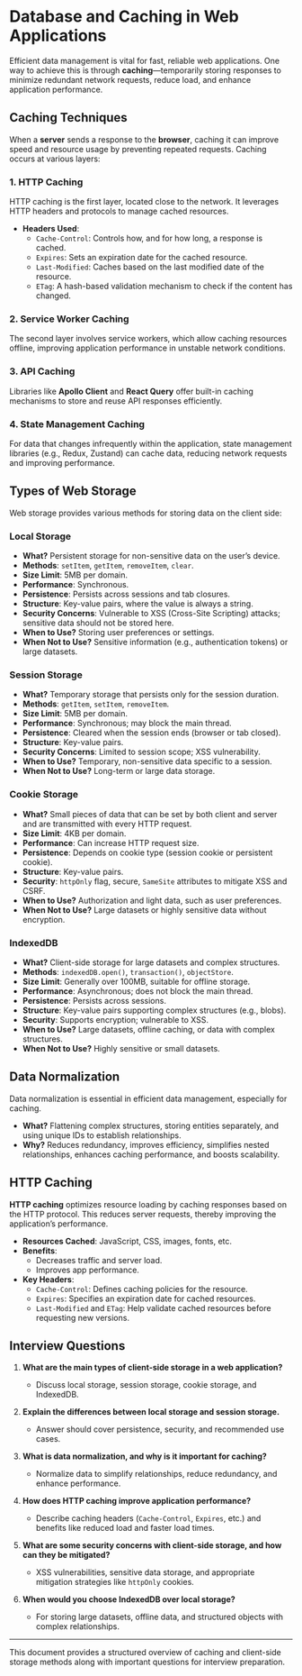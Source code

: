 # Database and Caching in Web Applications

Efficient data management is vital for fast, reliable web applications. One way to achieve this is through **caching**—temporarily storing responses to minimize redundant network requests, reduce load, and enhance application performance.

## Caching Techniques

When a **server** sends a response to the **browser**, caching it can improve speed and resource usage by preventing repeated requests. Caching occurs at various layers:

### 1. HTTP Caching
HTTP caching is the first layer, located close to the network. It leverages HTTP headers and protocols to manage cached resources.
   - **Headers Used**:
     - `Cache-Control`: Controls how, and for how long, a response is cached.
     - `Expires`: Sets an expiration date for the cached resource.
     - `Last-Modified`: Caches based on the last modified date of the resource.
     - `ETag`: A hash-based validation mechanism to check if the content has changed.

### 2. Service Worker Caching
The second layer involves service workers, which allow caching resources offline, improving application performance in unstable network conditions.

### 3. API Caching
Libraries like **Apollo Client** and **React Query** offer built-in caching mechanisms to store and reuse API responses efficiently.

### 4. State Management Caching
For data that changes infrequently within the application, state management libraries (e.g., Redux, Zustand) can cache data, reducing network requests and improving performance.

## Types of Web Storage

Web storage provides various methods for storing data on the client side:

### Local Storage
   - **What?** Persistent storage for non-sensitive data on the user’s device.
   - **Methods**: `setItem`, `getItem`, `removeItem`, `clear`.
   - **Size Limit**: 5MB per domain.
   - **Performance**: Synchronous.
   - **Persistence**: Persists across sessions and tab closures.
   - **Structure**: Key-value pairs, where the value is always a string.
   - **Security Concerns**: Vulnerable to XSS (Cross-Site Scripting) attacks; sensitive data should not be stored here.
   - **When to Use?** Storing user preferences or settings.
   - **When Not to Use?** Sensitive information (e.g., authentication tokens) or large datasets.

### Session Storage
   - **What?** Temporary storage that persists only for the session duration.
   - **Methods**: `getItem`, `setItem`, `removeItem`.
   - **Size Limit**: 5MB per domain.
   - **Performance**: Synchronous; may block the main thread.
   - **Persistence**: Cleared when the session ends (browser or tab closed).
   - **Structure**: Key-value pairs.
   - **Security Concerns**: Limited to session scope; XSS vulnerability.
   - **When to Use?** Temporary, non-sensitive data specific to a session.
   - **When Not to Use?** Long-term or large data storage.

### Cookie Storage
   - **What?** Small pieces of data that can be set by both client and server and are transmitted with every HTTP request.
   - **Size Limit**: 4KB per domain.
   - **Performance**: Can increase HTTP request size.
   - **Persistence**: Depends on cookie type (session cookie or persistent cookie).
   - **Structure**: Key-value pairs.
   - **Security**: `httpOnly` flag, secure, `SameSite` attributes to mitigate XSS and CSRF.
   - **When to Use?** Authorization and light data, such as user preferences.
   - **When Not to Use?** Large datasets or highly sensitive data without encryption.

### IndexedDB
   - **What?** Client-side storage for large datasets and complex structures.
   - **Methods**: `indexedDB.open()`, `transaction()`, `objectStore`.
   - **Size Limit**: Generally over 100MB, suitable for offline storage.
   - **Performance**: Asynchronous; does not block the main thread.
   - **Persistence**: Persists across sessions.
   - **Structure**: Key-value pairs supporting complex structures (e.g., blobs).
   - **Security**: Supports encryption; vulnerable to XSS.
   - **When to Use?** Large datasets, offline caching, or data with complex structures.
   - **When Not to Use?** Highly sensitive or small datasets.

## Data Normalization

Data normalization is essential in efficient data management, especially for caching.

   - **What?** Flattening complex structures, storing entities separately, and using unique IDs to establish relationships.
   - **Why?** Reduces redundancy, improves efficiency, simplifies nested relationships, enhances caching performance, and boosts scalability.

## HTTP Caching

**HTTP caching** optimizes resource loading by caching responses based on the HTTP protocol. This reduces server requests, thereby improving the application’s performance.

   - **Resources Cached**: JavaScript, CSS, images, fonts, etc.
   - **Benefits**:
     - Decreases traffic and server load.
     - Improves app performance.
   - **Key Headers**:
     - `Cache-Control`: Defines caching policies for the resource.
     - `Expires`: Specifies an expiration date for cached resources.
     - `Last-Modified` and `ETag`: Help validate cached resources before requesting new versions.

## Interview Questions

1. **What are the main types of client-side storage in a web application?**
   - Discuss local storage, session storage, cookie storage, and IndexedDB.

2. **Explain the differences between local storage and session storage.**
   - Answer should cover persistence, security, and recommended use cases.

3. **What is data normalization, and why is it important for caching?**
   - Normalize data to simplify relationships, reduce redundancy, and enhance performance.

4. **How does HTTP caching improve application performance?**
   - Describe caching headers (`Cache-Control`, `Expires`, etc.) and benefits like reduced load and faster load times.

5. **What are some security concerns with client-side storage, and how can they be mitigated?**
   - XSS vulnerabilities, sensitive data storage, and appropriate mitigation strategies like `httpOnly` cookies.

6. **When would you choose IndexedDB over local storage?**
   - For storing large datasets, offline data, and structured objects with complex relationships.

---

This document provides a structured overview of caching and client-side storage methods along with important questions for interview preparation.
